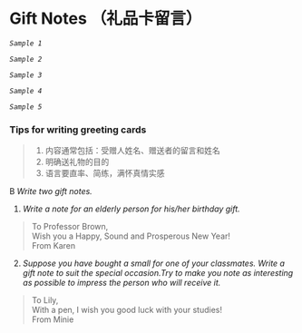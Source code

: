 # Gift Notes （礼品卡留言）


_`Sample 1`_

_`Sample 2`_

_`Sample 3`_

_`Sample 4`_

_`Sample 5`_


### Tips for writing greeting cards
>1. 内容通常包括：受赠人姓名、赠送者的留言和姓名
>2. 明确送礼物的目的
>3. 语言要直率、简练，满怀真情实感

B _Write two gift notes._
1. _Write a note for an elderly person for his/her birthday gift._  
>To Professor Brown,  
>    Wish you a Happy, Sound and Prosperous New Year!  
From Karen 

2. _Suppose you have bought a small for one of your classmates. Write a gift note to suit the special occasion.Try to make you note as interesting as possible to impress the person who will receive it._  
>To Lily,  
>    With a pen, I wish you good luck with your studies!  
From Minie
